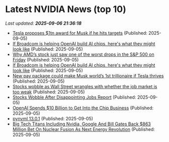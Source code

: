 # Latest NVIDIA News (top 10)
_Last updated: **2025-09-06 21:36:18**_

- [Tesla proposes $1tn award for Musk if he hits targets](https://freerepublic.com/focus/f-news/4338849/posts) (Published: 2025-09-05)
- [If Broadcom is helping OpenAI build AI chips, here's what they might look like](https://biztoc.com/x/135ad38d153bda5d) (Published: 2025-09-05)
- [Why AMD’s stock just saw one of the worst drops in the S&P 500 on Friday](https://biztoc.com/x/01625214bfdd79ab) (Published: 2025-09-05)
- [If Broadcom is helping OpenAI build AI chips, here's what they might look like](https://www.theregister.com/2025/09/05/openai_broadcom_ai_chips/) (Published: 2025-09-05)
- [New pay package could make Musk world’s 1st trillionaire if Tesla thrives](https://www.bostonherald.com/2025/09/05/new-pay-package-could-make-musk-worlds-1st-trillionaire-tesla-thrives/) (Published: 2025-09-05)
- [Stocks wobble as Wall Street wrangles with whether the job market is too weak](https://www.bostonherald.com/2025/09/05/stocks-wobble-as-wall-street-wrangles-with-whether-the-job-market-is-too-weak/) (Published: 2025-09-05)
- [Stocks Wobble After Disappointing Jobs Report](https://www.newser.com/story/374750/stocks-wobble-after-disappointing-jobs-report.html) (Published: 2025-09-05)
- [OpenAI Spends $10 Billion to Get Into the Chip Business](https://gizmodo.com/openai-making-chips-deal-broadcom-2000654701) (Published: 2025-09-05)
- [pynvml 13.0.1](https://pypi.org/project/pynvml/13.0.1/) (Published: 2025-09-05)
- [Big Tech Titans Including Nvidia, Google And Bill Gates Back $863 Million Bet On Nuclear Fusion As Next Energy Revolution](https://biztoc.com/x/04d6205c38085eb1) (Published: 2025-09-05)
